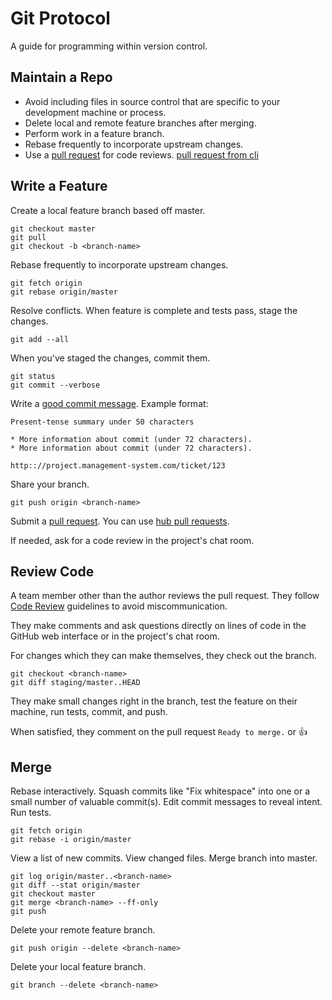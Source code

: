 Git Protocol
============

A guide for programming within version control.

Maintain a Repo
---------------

* Avoid including files in source control that are specific to your
  development machine or process.
* Delete local and remote feature branches after merging.
* Perform work in a feature branch.
* Rebase frequently to incorporate upstream changes.
* Use a [pull request] for code reviews. [pull request from cli]

[pull request]: https://help.github.com/articles/using-pull-requests/
[pull request from cli]: /cheat-sheets/hub.md#pull-request

Write a Feature
---------------

Create a local feature branch based off master.

    git checkout master
    git pull
    git checkout -b <branch-name>

Rebase frequently to incorporate upstream changes.

    git fetch origin
    git rebase origin/master

Resolve conflicts. When feature is complete and tests pass, stage the changes.

    git add --all

When you've staged the changes, commit them.

    git status
    git commit --verbose

Write a [good commit message]. Example format:

    Present-tense summary under 50 characters

    * More information about commit (under 72 characters).
    * More information about commit (under 72 characters).

    http:://project.management-system.com/ticket/123

Share your branch.

    git push origin <branch-name>

Submit a [pull request]. You can use [hub pull requests].

If needed, ask for a code review in the project's chat room.

[good commit message]: http://tbaggery.com/2008/04/19/a-note-about-git-commit-messages.html
[pull request]: https://help.github.com/articles/using-pull-requests/
[hub pull requests]: /cheet-sheets/hub.md#pull-request

Review Code
-----------

A team member other than the author reviews the pull request. They follow
[Code Review](/code-review) guidelines to avoid miscommunication.

They make comments and ask questions directly on lines of code in the GitHub
web interface or in the project's chat room.

For changes which they can make themselves, they check out the branch.

    git checkout <branch-name>
    git diff staging/master..HEAD

They make small changes right in the branch, test the feature on their machine,
run tests, commit, and push.

When satisfied, they comment on the pull request `Ready to merge.` or :+1:

Merge
-----

Rebase interactively. Squash commits like "Fix whitespace" into one or a
small number of valuable commit(s). Edit commit messages to reveal intent. Run
tests.

    git fetch origin
    git rebase -i origin/master

View a list of new commits. View changed files. Merge branch into master.

    git log origin/master..<branch-name>
    git diff --stat origin/master
    git checkout master
    git merge <branch-name> --ff-only
    git push

Delete your remote feature branch.

    git push origin --delete <branch-name>

Delete your local feature branch.

    git branch --delete <branch-name>
